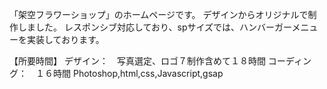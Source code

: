 「架空フラワーショップ」のホームページです。
デザインからオリジナルで制作しました。
レスポンシブ対応しており、spサイズでは、ハンバーガーメニューを実装しております。

【所要時間】
デザイン：　写真選定、ロゴ７制作含めて１８時間
コーディング：　１６時間
Photoshop,html,css,Javascript,gsap
